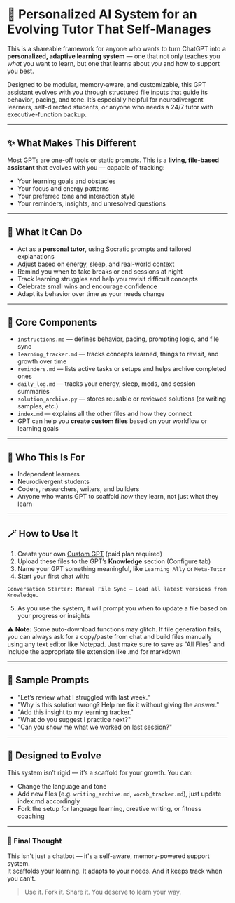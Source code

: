 # 🧠 Personalized AI System for an Evolving Tutor That Self-Manages

This is a shareable framework for anyone who wants to turn ChatGPT into a **personalized, adaptive learning system** — one that not only teaches you *what* you want to learn, but one that learns about *you* and how to support you best.

Designed to be modular, memory-aware, and customizable, this GPT assistant evolves with you through structured file inputs that guide its behavior, pacing, and tone. It’s especially helpful for neurodivergent learners, self-directed students, or anyone who needs a 24/7 tutor with executive-function backup.

---

## ✨ What Makes This Different

Most GPTs are one-off tools or static prompts. This is a **living, file-based assistant** that evolves with you — capable of tracking:

- Your learning goals and obstacles
- Your focus and energy patterns
- Your preferred tone and interaction style
- Your reminders, insights, and unresolved questions

---

## 🔧 What It Can Do

- Act as a **personal tutor**, using Socratic prompts and tailored explanations
- Adjust based on energy, sleep, and real-world context
- Remind you when to take breaks or end sessions at night
- Track learning struggles and help you revisit difficult concepts
- Celebrate small wins and encourage confidence
- Adapt its behavior over time as your needs change

---

## 🧩 Core Components

- `instructions.md` — defines behavior, pacing, prompting logic, and file sync
- `learning_tracker.md` — tracks concepts learned, things to revisit, and growth over time
- `reminders.md` — lists active tasks or setups and helps archive completed ones
- `daily_log.md` — tracks your energy, sleep, meds, and session summaries
- `solution_archive.py` — stores reusable or reviewed solutions (or writing samples, etc.)
- `index.md` — explains all the other files and how they connect
- GPT can help you **create custom files** based on your workflow or learning goals

---

## 🧠 Who This Is For

- Independent learners
- Neurodivergent students
- Coders, researchers, writers, and builders
- Anyone who wants GPT to scaffold *how* they learn, not just what they learn

---

## 🪄 How to Use It

1. Create your own [Custom GPT](https://chat.openai.com/gpts) (paid plan required)
2. Upload these files to the GPT’s **Knowledge** section (Configure tab)
3. Name your GPT something meaningful, like `Learning Ally` or `Meta-Tutor`
4. Start your first chat with:

```
Conversation Starter: Manual File Sync — Load all latest versions from Knowledge.
```

5. As you use the system, it will prompt you when to update a file based on your progress or insights

⚠️ **Note:** Some auto-download functions may glitch. If file generation fails, you can always ask for a copy/paste from chat and build files manually using any text editor like Notepad. Just make sure to save as "All Files" and include the appropriate file extension like .md for markdown

---

## 💬 Sample Prompts

- "Let’s review what I struggled with last week."
- "Why is this solution wrong? Help me fix it without giving the answer."
- "Add this insight to my learning tracker."
- "What do you suggest I practice next?"
- "Can you show me what we worked on last session?"

---

## 🔁 Designed to Evolve

This system isn’t rigid — it’s a scaffold for your growth. You can:

- Change the language and tone
- Add new files (e.g. `writing_archive.md`, `vocab_tracker.md`), just update index.md accordingly
- Fork the setup for language learning, creative writing, or fitness coaching

---

### 🙌 Final Thought

This isn't just a chatbot — it's a self-aware, memory-powered support system.  
It scaffolds your learning. It adapts to your needs. And it keeps track when you can’t.

> Use it. Fork it. Share it. You deserve to learn your way.
